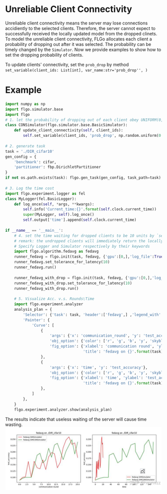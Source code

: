 # Unreliable Client Connectivity
Unreliable client connectivity means the server may lose connections accidiently to the selected clients.
Therefore, the server cannot expect to successfully received the locally updated model from the dropped clinets.
To model the unreliable client connectivity, FLGo allocates each client a probability of dropping out after it was selected.
The probability can be timely changed by the `Simulator`. Now we provide examples to show how to set the dropping probability of clients.

To update clients' connectivity, set the `prob_drop` by method `set_variable(client_ids: List[int], var_name:str='prob_drop'', )`
# Example

```python
import numpy as np
import flgo.simulator.base
import flgo
# 1. let the probability of dropping out of each client obey UNIFORM(0,0.5) at each round
class CONSimulator(flgo.simulator.base.BasicSimulator):
    def update_client_connectivity(self, client_ids):
        self.set_variable(client_ids, 'prob_drop', np.random.uniform(0.,0.5, len(client_ids)).tolist())

# 2. generate task
task = './DIR_cifar10'
gen_config = {
    'benchmark': cifar,
    'partitioner': fbp.DirichletPartitioner
}
if not os.path.exists(task): flgo.gen_task(gen_config, task_path=task)

# 3. Log the time cost
import flgo.experiment.logger as fel
class MyLogger(fel.BasicLogger):
    def log_once(self, *args, **kwargs):
        self.info('Current_time:{}'.format(self.clock.current_time))
        super(MyLogger, self).log_once()
        self.output['time'].append(self.clock.current_time)

if __name__ == '__main__':
    # 4. set the time waiting for dropped clients to be 10 units by `set_tolerance_for_latency`
    # remark: the undropped clients will immediately return the locally trained model ideally
    # Specify Logger and Simulator respectively by their keywords
    import flgo.algorithm.fedavg as fedavg
    runner_fedavg = flgo.init(task, fedavg, {'gpu':[0,],'log_file':True, 'num_epochs':1, 'num_rounds':20}, Logger=MyLogger)
    runner_fedavg.set_tolerance_for_latency(10)
    runner_fedavg.run()

    runner_fedavg_with_drop = flgo.init(task, fedavg, {'gpu':[0,],'log_file':True, 'num_epochs':1, 'num_rounds':20}, Logger=MyLogger, Simulator=CONSimulator)
    runner_fedavg_with_drop.set_tolerance_for_latency(10)
    runner_fedavg_with_drop.run()
    
    # 5. Visualize Acc. v.s. Rounds\Time
    import flgo.experiment.analyzer
    analysis_plan = {
        'Selector': {'task': task, 'header':['fedavg',] ,'legend_with':['SIM']},
        'Painter': {
            'Curve': [
                {
                    'args': {'x': 'communication_round', 'y': 'test_accuracy'},
                    'obj_option': {'color': ['r', 'g', 'b', 'y', 'skyblue']},
                    'fig_option': {'xlabel': 'communication round', 'ylabel': 'test_accuracy',
                                   'title': 'fedavg on {}'.format(task)}
                },
                {
                    'args': {'x': 'time', 'y': 'test_accuracy'},
                    'obj_option': {'color': ['r', 'g', 'b', 'y', 'skyblue']},
                    'fig_option': {'xlabel': 'time', 'ylabel': 'test_accuracy',
                                   'title': 'fedavg on {}'.format(task)}
                },
            ]
        },
    }
    flgo.experiment.analyzer.show(analysis_plan)

```

The results indicate that useless waiting of the server will cause time wasting.
![fig-con](https://raw.githubusercontent.com/WwZzz/myfigs/master/fl_con.png)